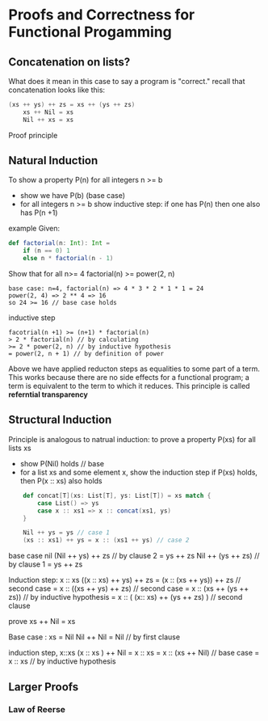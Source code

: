# Proofs and Correctness for Functional Progamming


## Concatenation on lists?
What does it mean in this case to say a program is "correct."
recall that concatenation looks like this:

```scala
(xs ++ ys) ++ zs = xs ++ (ys ++ zs)
    xs ++ Nil = xs
    Nil ++ xs = xs
```

Proof principle

## Natural Induction
To show a property P(n) for all integers n >= b
- show we have P(b) (base case)
- for all integers n >= b show inductive step:
    if one has P(n) then one also has P(n +1)

example
Given:
```scala
def factorial(n: Int): Int =
    if (n == 0) 1
    else n * factorial(n - 1)
```

Show that for all n>= 4
factorial(n) >= power(2, n)

```
base case: n=4, factorial(n) => 4 * 3 * 2 * 1 * 1 = 24
power(2, 4) => 2 ** 4 => 16
so 24 >= 16 // base case holds
```
inductive step
```
facotrial(n +1) >= (n+1) * factorial(n)
> 2 * factorial(n) // by calculating
>= 2 * power(2, n) // by inductive hypothesis
= power(2, n + 1) // by definition of power
```

Above we have applied reducton steps as equalities to some part of a term. This works because there are no side effects for a functional program; a term is equivalent to the term to which it reduces. This principle is called **referntial transparency**

## Structural Induction

Principle is analogous to natrual induction:
to prove a property P(xs) for all lists xs

- show P(Nil) holds // base
- for a list xs and some element x, show the induction step
    if P(xs) holds, then P(x :: xs) also holds

```scala
    def concat[T](xs: List[T], ys: List[T]) = xs match {
        case List() => ys
        case x :: xs1 => x :: concat(xs1, ys)
    }

    Nil ++ ys = ys // case 1
    (xs :: xs1) ++ ys = x :: (xs1 ++ ys) // case 2
```

base case nil
(Nil ++ ys) ++ zs // by clause 2
= ys ++ zs
Nil ++ (ys ++ zs) // by clause 1
= ys ++ zs


Induction step: x :: xs
((x :: xs) ++ ys) ++ zs
= (x :: (xs ++ ys)) ++ zs // second case
= x :: ((xs ++ ys) ++ zs) // second case
= x :: (xs ++ (ys ++ zs)) // by inductive hypothesis
= x :: ( (x:: xs) ++ (ys ++ zs) ) // second clause


prove xs ++ Nil = xs

Base case : xs = Nil
Nil ++ Nil
= Nil // by first clause

induction step, x::xs
(x :: xs ) ++ Nil = x :: xs
= x :: (xs ++ Nil) // base case
= x :: xs // by inductive hypothesis


## Larger Proofs

### Law of Reerse
